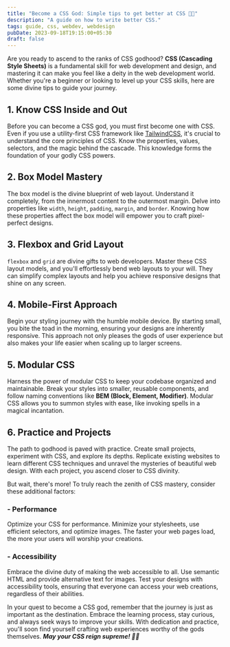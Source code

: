 ```yaml
---
title: "Become a CSS God: Simple tips to get better at CSS 🌟✨"
description: "A guide on how to write better CSS."
tags: guide, css, webdev, webdesign
pubDate: 2023-09-18T19:15:00+05:30
draft: false
---
```


Are you ready to ascend to the ranks of CSS godhood? **CSS (Cascading Style Sheets)** is a fundamental skill for web development and design, and mastering it can make you feel like a deity in the web development world. Whether you're a beginner or looking to level up your CSS skills, here are some divine tips to guide your journey.

## 1. **Know CSS Inside and Out**

Before you can become a CSS god, you must first become one with CSS. Even if you use a utility-first CSS framework like [TailwindCSS](https://tailwindcss.com/), it's crucial to understand the core principles of CSS. Know the properties, values, selectors, and the magic behind the cascade. This knowledge forms the foundation of your godly CSS powers.

## 2. **Box Model Mastery**

The box model is the divine blueprint of web layout. Understand it completely, from the innermost content to the outermost margin. Delve into properties like `width`, `height`, `padding`, `margin`, and `border`. Knowing how these properties affect the box model will empower you to craft pixel-perfect designs.

## 3. **Flexbox and Grid Layout**

`flexbox` and `grid` are divine gifts to web developers. Master these CSS layout models, and you'll effortlessly bend web layouts to your will. They can simplify complex layouts and help you achieve responsive designs that shine on any screen.

## 4. **Mobile-First Approach**

Begin your styling journey with the humble mobile device. By starting small, you bite the toad in the morning, ensuring your designs are inherently responsive. This approach not only pleases the gods of user experience but also makes your life easier when scaling up to larger screens.

## 5. **Modular CSS**

Harness the power of modular CSS to keep your codebase organized and maintainable. Break your styles into smaller, reusable components, and follow naming conventions like **BEM (Block, Element, Modifier)**. Modular CSS allows you to summon styles with ease, like invoking spells in a magical incantation.

## 6. **Practice and Projects**

The path to godhood is paved with practice. Create small projects, experiment with CSS, and explore its depths. Replicate existing websites to learn different CSS techniques and unravel the mysteries of beautiful web design. With each project, you ascend closer to CSS divinity.

But wait, there's more! To truly reach the zenith of CSS mastery, consider these additional factors:

### - Performance

Optimize your CSS for performance. Minimize your stylesheets, use efficient selectors, and optimize images. The faster your web pages load, the more your users will worship your creations.

### - Accessibility

Embrace the divine duty of making the web accessible to all. Use semantic HTML and provide alternative text for images. Test your designs with accessibility tools, ensuring that everyone can access your web creations, regardless of their abilities.

In your quest to become a CSS god, remember that the journey is just as important as the destination. Embrace the learning process, stay curious, and always seek ways to improve your skills. With dedication and practice, you'll soon find yourself crafting web experiences worthy of the gods themselves. _**May your CSS reign supreme! 🌟✨**_
